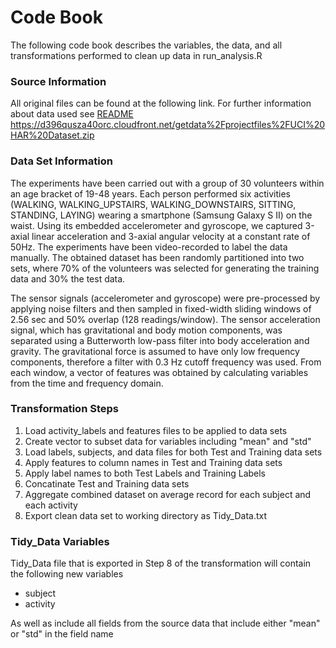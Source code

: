 # Code Book

The following code book describes the variables, the data, and all transformations performed to clean up data in run_analysis.R

### Source Information

All original files can be found at the following link. For further information about data used see [README](README.md)
https://d396qusza40orc.cloudfront.net/getdata%2Fprojectfiles%2FUCI%20HAR%20Dataset.zip

### Data Set Information

The experiments have been carried out with a group of 30 volunteers within an age bracket of 19-48 years. Each person performed six activities (WALKING, WALKING_UPSTAIRS, WALKING_DOWNSTAIRS, SITTING, STANDING, LAYING) wearing a smartphone (Samsung Galaxy S II) on the waist. Using its embedded accelerometer and gyroscope, we captured 3-axial linear acceleration and 3-axial angular velocity at a constant rate of 50Hz. The experiments have been video-recorded to label the data manually. The obtained dataset has been randomly partitioned into two sets, where 70% of the volunteers was selected for generating the training data and 30% the test data. 

The sensor signals (accelerometer and gyroscope) were pre-processed by applying noise filters and then sampled in fixed-width sliding windows of 2.56 sec and 50% overlap (128 readings/window). The sensor acceleration signal, which has gravitational and body motion components, was separated using a Butterworth low-pass filter into body acceleration and gravity. The gravitational force is assumed to have only low frequency components, therefore a filter with 0.3 Hz cutoff frequency was used. From each window, a vector of features was obtained by calculating variables from the time and frequency domain. 

### Transformation Steps

1. Load activity_labels and features files to be applied to data sets
2. Create vector to subset data for variables including "mean" and "std"
3. Load labels, subjects, and data files for both Test and Training data sets
4. Apply features to column names in Test and Training data sets
5. Apply label names to both Test Labels and Training Labels
6. Concatinate Test and Training data sets
7. Aggregate combined dataset on average record for each subject and each activity
8. Export clean data set to working directory as Tidy_Data.txt

### Tidy_Data Variables

Tidy_Data file that is exported in Step 8 of the transformation will contain the following new variables
- subject
- activity

As well as include all fields from the source data that include either "mean" or "std" in the field name
